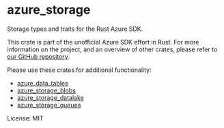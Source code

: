 # azure_storage

Storage types and traits for the Rust Azure SDK.

This crate is part of the unofficial Azure SDK effort in Rust. For more
information on the project, and an overview of other crates, please refer to
[our GitHub repository](https://github.com/azure/azure-sdk-for-rust).

Please use these crates for additional functionality:

- [azure_data_tables](https://crates.io/crates/azure_data_tables)
- [azure_storage_blobs](https://crates.io/crates/azure_storage_blobs)
- [azure_storage_datalake](https://crates.io/crates/azure_storage_datalake)
- [azure_storage_queues](https://crates.io/crates/azure_storage_queues)

License: MIT
